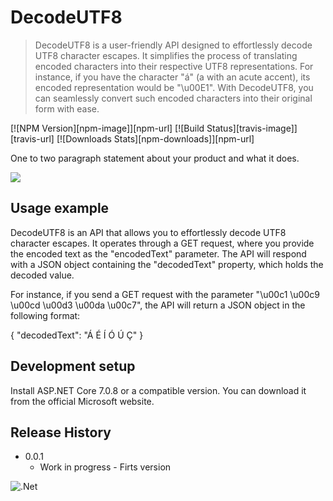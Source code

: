 # DecodeUTF8
> DecodeUTF8 is a user-friendly API designed to effortlessly decode UTF8 character escapes. It simplifies the process of translating encoded characters into their respective UTF8 representations.
> For instance, if you have the character "á" (a with an acute accent), its encoded representation would be "\u00E1". With DecodeUTF8, you can seamlessly convert such encoded characters into their
> original form with ease.

[![NPM Version][npm-image]][npm-url]
[![Build Status][travis-image]][travis-url]
[![Downloads Stats][npm-downloads]][npm-url]

One to two paragraph statement about your product and what it does.

![](header.png)



## Usage example

DecodeUTF8 is an API that allows you to effortlessly decode UTF8 character escapes. It operates through a GET request, where you provide the encoded text as the "encodedText" parameter. The API will respond with a JSON object containing the "decodedText" property, which holds the decoded value.

For instance, if you send a GET request with the parameter "\u00c1 \u00c9 \u00cd \u00d3 \u00da \u00c7", the API will return a JSON object in the following format:

{
"decodedText": "Á É Í Ó Ú Ç"
}

## Development setup


Install ASP.NET Core 7.0.8 or a compatible version. You can download it from the official Microsoft website.

## Release History


* 0.0.1
    * Work in progress - Firts version





<!-- Markdown link & img dfn's -->
![.Net](https://img.shields.io/badge/.NET-5C2D91?style=for-the-badge&logo=.net&logoColor=white)


